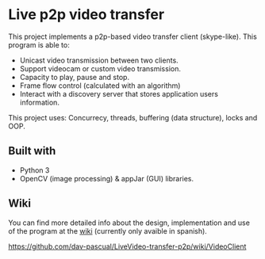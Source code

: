 # Live p2p video transfer

This project implements a p2p-based video transfer client (skype-like). This program is able to:
- Unicast video transmission between two clients.
- Support videocam or custom video transmission.
- Capacity to play, pause and stop.
- Frame flow control (calculated with an algorithm)
- Interact with a discovery server that stores application users information.

This project uses: Concurrecy, threads, buffering (data structure), locks and OOP.

## Built with

- Python 3
- OpenCV (image processing) & appJar (GUI) libraries.

## Wiki
You can find more detailed info about the design, implementation and use of the program at the [wiki](https://github.com/dav-pascual/LiveVideo-transfer-p2p/wiki/VideoClient) (currently only avaible in spanish).

https://github.com/dav-pascual/LiveVideo-transfer-p2p/wiki/VideoClient
